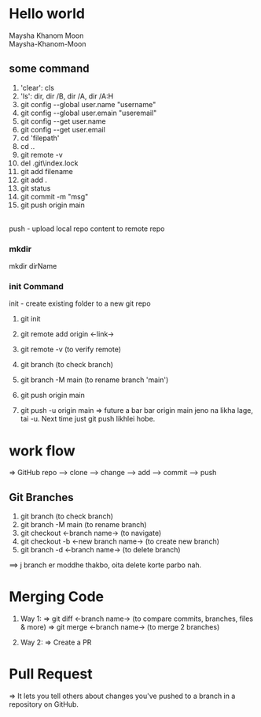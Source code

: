 # Hello world

Maysha Khanom Moon
<br>
Maysha-Khanom-Moon


## some command

1. 'clear': cls
2. 'ls': dir, dir /B, dir /A, dir /A:H
3. git config --global user.name "username"
4. git config --global user.emain "useremail"
5. git config --get user.name
6. git config --get user.email
7. cd 'filepath'
8. cd ..
9. git remote -v
10. del .git\index.lock
11. git add filename
12. git add .
13. git status
14. git commit -m "msg"
15. git push origin main
<br>
push - upload local repo content to remote repo
<br>

### mkdir
mkdir dirName

### init Command
init - create existing folder to a new git repo
<br>

1. git init
2. git remote add origin <-link->
3. git remote -v (to verify remote)
4. git branch (to check branch)
5. git branch -M main (to rename branch 'main')
6. git push origin main

7. git push -u origin main
=> future a bar bar origin main jeno na likha lage, tai -u. Next time just git push likhlei hobe.


# work flow
=> GitHub repo --> clone --> change --> add --> commit --> push

## Git Branches
1. git branch (to check branch)
2. git branch -M main (to rename branch)
3. git checkout <-branch name-> (to navigate)
4. git checkout -b <-new branch name-> (to create new branch)
5. git branch -d <-branch name-> (to delete branch)

==> j branch er moddhe thakbo, oita delete korte parbo nah.

# Merging Code

1. Way 1:
    => git diff <-branch name-> (to compare commits, branches, files & more)
    => git merge <-branch name-> (to merge 2 branches)

2. Way 2:
    => Create a PR


# Pull Request
=> It lets you tell others about changes you've pushed to a branch in a repository on GitHub.
